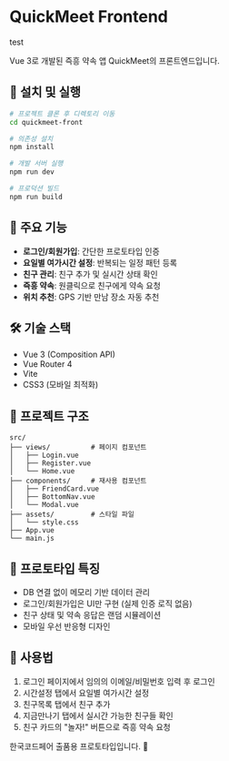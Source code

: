 # QuickMeet Frontend
test

Vue 3로 개발된 즉흥 약속 앱 QuickMeet의 프론트엔드입니다.

## 🚀 설치 및 실행

```bash
# 프로젝트 클론 후 디렉토리 이동
cd quickmeet-front

# 의존성 설치
npm install

# 개발 서버 실행
npm run dev

# 프로덕션 빌드
npm run build
```

## 📱 주요 기능

- **로그인/회원가입**: 간단한 프로토타입 인증
- **요일별 여가시간 설정**: 반복되는 일정 패턴 등록
- **친구 관리**: 친구 추가 및 실시간 상태 확인
- **즉흥 약속**: 원클릭으로 친구에게 약속 요청
- **위치 추천**: GPS 기반 만남 장소 자동 추천

## 🛠 기술 스택

- Vue 3 (Composition API)
- Vue Router 4
- Vite
- CSS3 (모바일 최적화)

## 📁 프로젝트 구조

```
src/
├── views/          # 페이지 컴포넌트
│   ├── Login.vue
│   ├── Register.vue
│   └── Home.vue
├── components/     # 재사용 컴포넌트
│   ├── FriendCard.vue
│   ├── BottomNav.vue
│   └── Modal.vue
├── assets/         # 스타일 파일
│   └── style.css
├── App.vue
└── main.js
```

## 🎯 프로토타입 특징

- DB 연결 없이 메모리 기반 데이터 관리
- 로그인/회원가입은 UI만 구현 (실제 인증 로직 없음)
- 친구 상태 및 약속 응답은 랜덤 시뮬레이션
- 모바일 우선 반응형 디자인

## 📱 사용법

1. 로그인 페이지에서 임의의 이메일/비밀번호 입력 후 로그인
2. 시간설정 탭에서 요일별 여가시간 설정
3. 친구목록 탭에서 친구 추가
4. 지금만나기 탭에서 실시간 가능한 친구들 확인
5. 친구 카드의 "놀자!" 버튼으로 즉흥 약속 요청

한국코드페어 출품용 프로토타입입니다. 🎉
